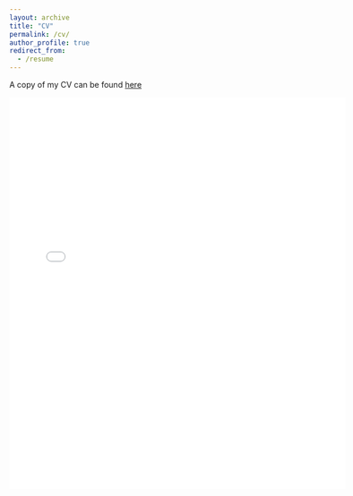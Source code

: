 ```yaml
---
layout: archive
title: "CV"
permalink: /cv/
author_profile: true
redirect_from:
  - /resume
---
```



A copy of my CV can be found <a href="https://johannesgalle.github.io/GalleCV_Academic.pdf" target="_blank">here</a>

<embed src="{{.BASE_PATH }}/GalleCV_Academic.pdf" width="600" height="700" type='application/pdf'>

